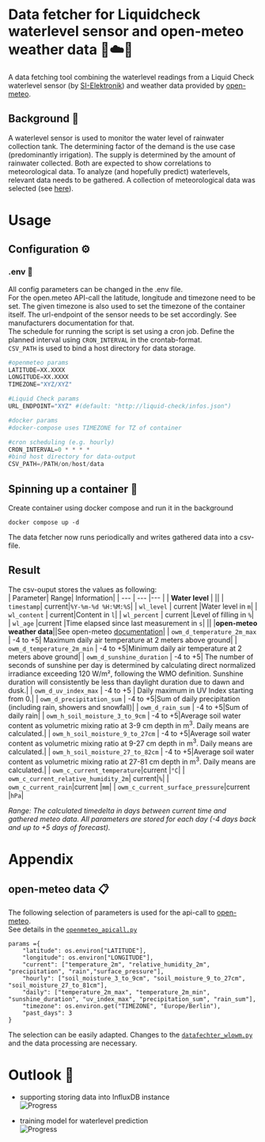 # Data fetcher for Liquidcheck waterlevel sensor and open-meteo weather data :potable_water::cloud::open_file_folder:

A data fetching tool combining the waterlevel readings from a Liquid Check waterlevel sensor (by [SI-Elektronik](https://liquid-check-info.si-elektronik.de/ "Liquid Check waterlevel sensor")) and weather data provided by [open-meteo](https://open-meteo.com/ "open-meteo").
<br>
## Background :book:
A waterlevel sensor is used to monitor the water level of rainwater collection tank. The determining factor of the demand is the use case (predominantly irrigation). The supply is determined by the amount of rainwater collected. Both are expected to show correlations to meteorological data.  To analyze (and hopefully predict) waterlevels, relevant data needs to be gathered. A collection of meteorological data was selected (see [here](#result)).

# Usage
## **Configuration :gear:**
### **.env :page_facing_up:**

All config parameters can be changed in the .env file.<br>
For the open.meteo API-call the latitude, longitude and timezone need to be set. The given timezone is also used to set the timezone of the container itself.
The url-endpoint of the sensor needs to be set accordingly. See manufacturers documentation for that.<br>
The schedule for running the script is set using a cron job. Define the planned interval using ```CRON_INTERVAL``` in the crontab-format.<br>
```CSV_PATH``` is used to bind a host directory for data storage.


```python
#openmeteo params
LATITUDE=XX.XXXX
LONGITUDE=XX.XXXX
TIMEZONE="XYZ/XYZ"

#Liquid Check params
URL_ENDPOINT="XYZ" #(default: "http://liquid-check/infos.json")

#docker params
#docker-compose uses TIMEZONE for TZ of container

#cron scheduling (e.g. hourly)
CRON_INTERVAL=0 * * * *
#bind host directory for data-output
CSV_PATH=/PATH/on/host/data
```

## **Spinning up a container :ship:** 

Create container using docker compose and run it in the background

```docker
docker compose up -d
```
The data fetcher now runs periodically and writes gathered data into a csv-file.
<br>
## **Result**
The csv-ouput stores the values as following:<br>
| Parameter| Range| Information|
| --- | --- |--- |
| **Water level** | ||
| `timestamp`| current|`%Y-%m-%d %H:%M:%S`|
| `wl_level` | current |Water level in `m`|
| `wl_content` | current|Content in `l`|
| `wl_percent` | current |Level of filling in `%`|
| `wl_age` |current |Time elapsed since last measurement in `s`|
||
|**open-meteo weather data**||See open-meteo [documentation](https://open-meteo.com/en/docs "open-meteo doc")|
| `owm_d_temperature_2m_max` | -4 to +5| Maximum daily air temperature at 2 meters above ground|
| `owm_d_temperature_2m_min` | -4 to +5|Minimum daily air temperature at 2 meters above ground|
| `owm_d_sunshine_duration` | -4 to +5| The number of seconds of sunshine per day is determined by calculating direct normalized irradiance exceeding 120 W/m², following the WMO definition. Sunshine duration will consistently be less than daylight duration due to dawn and dusk.|
| `owm_d_uv_index_max` | -4 to +5 | 	Daily maximum in UV Index starting from 0.|
| `owm_d_precipitation_sum` | -4 to +5|Sum of daily precipitation (including rain, showers and snowfall)|
| `owm_d_rain_sum` | -4 to +5|Sum of daily rain|
| `owm_h_soil_moisture_3_to_9cm` | -4 to +5|Average soil water content as volumetric mixing ratio at 3-9 cm depth in m<sup>3</sup>. Daily means are calculated.|
| `owm_h_soil_moisture_9_to_27cm` | -4 to +5|Average soil water content as volumetric mixing ratio at 9-27 cm depth in m<sup>3</sup>. Daily means are calculated.|
| `owm_h_soil_moisture_27_to_82cm` | -4 to +5|Average soil water content as volumetric mixing ratio at 27-81 cm depth in m<sup>3</sup>. Daily means are calculated.|
| `owm_c_current_temperature`|current |`°C`|
| `owm_c_current_relative_humidity_2m`| current|`%`|
| `owm_c_current_rain`|current |`mm`|
| `owm_c_current_surface_pressure`|current |`hPa`|

_Range: The calculated timedelta in days between current time and gathered meteo data. All parameters are stored for each day (-4 days back and up to +5 days of forecast)._
<br>

# Appendix
## **open-meteo data** :clipboard:

The following selection of parameters is used for the api-call to [open-meteo](https://open-meteo.com/ "open-meteo").<br>
See details in the [```openmeteo_apicall.py```](openmeteo_apicall.py)

```
params ={
	"latitude": os.environ["LATITUDE"],
	"longitude": os.environ["LONGITUDE"],
	"current": ["temperature_2m", "relative_humidity_2m", "precipitation", "rain","surface_pressure"],
	"hourly": ["soil_moisture_3_to_9cm", "soil_moisture_9_to_27cm", "soil_moisture_27_to_81cm"],
	"daily": ["temperature_2m_max", "temperature_2m_min", "sunshine_duration", "uv_index_max", "precipitation_sum", "rain_sum"],
	"timezone": os.environ.get("TIMEZONE", "Europe/Berlin"),
	"past_days": 3
}
```
The selection can be easily adapted. Changes to the [```datafechter_wlowm.py```](datafechter_wlowm.py) and the data processing are necessary.<br>

# Outlook :telescope:

- supporting storing data into InfluxDB instance <br>
![Progress](https://progress-bar.dev/33/?title=pending)

- training model for waterlevel prediction<br>
![Progress](https://progress-bar.dev/1/?title=data-mining)
